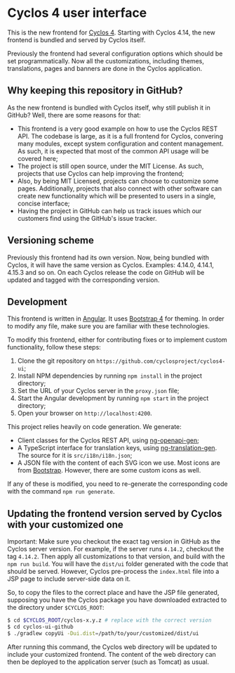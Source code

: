 # Cyclos 4 user interface

This is the new frontend for [Cyclos 4](https://www.cyclos.org/).
Starting with Cyclos 4.14, the new frontend is bundled and served by Cyclos itself.

Previously the frontend had several configuration options which should be set programmatically.
Now all the customizations, including themes, translations, pages and banners are done in the Cyclos application.

## Why keeping this repository in GitHub?

As the new frontend is bundled with Cyclos itself, why still publish it in GitHub?
Well, there are some reasons for that:

- This frontend is a very good example on how to use the Cyclos REST API. The codebase is large, as it is a full frontend for Cyclos, convering many modules, except system configuration and content management. As such, it is expected that most of the common API usage will be covered here;
- The project is still open source, under the MIT License. As such, projects that use Cyclos can help improving the frontend;
- Also, by being MIT Licensed, projects can choose to customize some pages. Additionally, projects that also connect with other software can create new functionality which will be presented to users in a single, concise interface;
- Having the project in GitHub can help us track issues which our customers find using the GitHub's issue tracker.

## Versioning scheme

Previously this frontend had its own version. Now, being bundled with Cyclos, it will have the same version as Cyclos. Examples: 4.14.0, 4.14.1, 4.15.3 and so on. On each Cyclos release the code on GitHub will be updated and tagged with the corresponding version.

## Development

This frontend is written in [Angular](https://angular.io/). It uses [Bootstrap 4](https://getbootstrap.com/) for theming. In order to modify any file, make sure you are familiar with these technologies.

To modify this frontend, either for contributing fixes or to implement custom functionality, follow these steps:

1. Clone the git repository on `https://github.com/cyclosproject/cyclos4-ui`;
1. Install NPM dependencies by running `npm install` in the project directory;
1. Set the URL of your Cyclos server in the `proxy.json` file;
1. Start the Angular development by running `npm start` in the project directory;
1. Open your browser on `http://localhost:4200`.

This project relies heavily on code generation. We generate:

- Client classes for the Cyclos REST API, using [ng-openapi-gen](https://github.com/cyclosproject/ng-openapi-gen/);
- A TypeScript interface for translation keys, using [ng-translation-gen](https://github.com/cyclosproject/ng-translation-gen/). The source for it is `src/i18n/i18n.json`;
- A JSON file with the content of each SVG icon we use. Most icons are from [Bootstrap](https://icons.getbootstrap.com/). However, there are some custom icons as well.

If any of these is modified, you need to re-generate the corresponding code with the command `npm run generate`.

## Updating the frontend version served by Cyclos with your customized one

Important: Make sure you checkout the exact tag version in GitHub as the Cyclos server version. For example, if the server runs `4.14.2`, checkout the tag `4.14.2`.
Then apply all customizations to that version, and build with the `npm run build`. You will have the `dist/ui` folder generated with the code that should be served.
However, Cyclos pre-process the `index.html` file into a JSP page to include server-side data on it.

So, to copy the files to the correct place and have the JSP file generated, supposing you have the Cyclos package you have downloaded extracted to the directory under `$CYCLOS_ROOT`:

```bash
$ cd $CYCLOS_ROOT/cyclos-x.y.z # replace with the correct version
$ cd cyclos-ui-github
$ ./gradlew copyUi -Dui.dist=/path/to/your/customized/dist/ui
```

After running this command, the Cyclos web directory will be updated to include your customized frontend. The content of the web directory can then be deployed to the application server (such as Tomcat) as usual.

